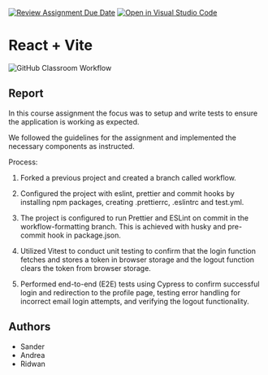 [![Review Assignment Due Date](https://classroom.github.com/assets/deadline-readme-button-24ddc0f5d75046c5622901739e7c5dd533143b0c8e959d652212380cedb1ea36.svg)](https://classroom.github.com/a/8ndPp79U)
[![Open in Visual Studio Code](https://classroom.github.com/assets/open-in-vscode-718a45dd9cf7e7f842a935f5ebbe5719a5e09af4491e668f4dbf3b35d5cca122.svg)](https://classroom.github.com/online_ide?assignment_repo_id=12183992&assignment_repo_type=AssignmentRepo)

# React + Vite

![GitHub Classroom Workflow](https://github.com/sanderselfors/fed2-js2-course-assignement-oslo-react-vite-zeus/actions/workflows/test.yml/badge.svg)


## Report

In this course assignment the focus was to setup and write tests to ensure the application is working as expected.

We followed the guidelines for the assignment and implemented the necessary
components as instructed.

Process:

1. Forked a previous project and created a branch called workflow.

2. Configured the project with eslint, prettier and commit hooks by installing npm packages, creating .prettierrc, .eslintrc and test.yml.

3. The project is configured to run Prettier and ESLint on commit in the workflow-formatting branch. This is achieved with husky and pre-commit hook in package.json.

4. Utilized Vitest to conduct unit testing to confirm that the login function fetches and stores a token in browser storage and the logout function clears the token from browser storage.

5. Performed end-to-end (E2E) tests using Cypress to confirm successful login and redirection to the profile page, testing error handling for incorrect email login attempts, and verifying the logout functionality.

## Authors

- Sander
- Andrea
- Ridwan
